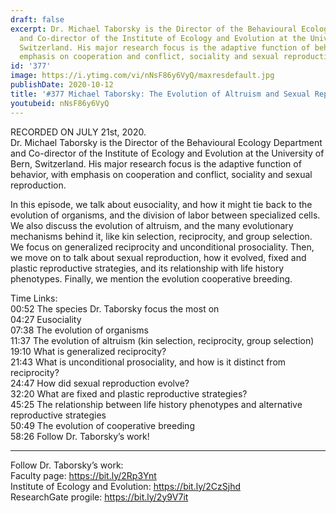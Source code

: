 ```yaml
---
draft: false
excerpt: Dr. Michael Taborsky is the Director of the Behavioural Ecology Department
  and Co-director of the Institute of Ecology and Evolution at the University of Bern,
  Switzerland. His major research focus is the adaptive function of behavior, with
  emphasis on cooperation and conflict, sociality and sexual reproduction.
id: '377'
image: https://i.ytimg.com/vi/nNsF86y6VyQ/maxresdefault.jpg
publishDate: 2020-10-12
title: '#377 Michael Taborsky: The Evolution of Altruism and Sexual Reproduction'
youtubeid: nNsF86y6VyQ
---
```

<div class="timelinks">

RECORDED ON JULY 21st, 2020.  
Dr. Michael Taborsky is the Director of the Behavioural Ecology Department and Co-director of the Institute of Ecology and Evolution at the University of Bern, Switzerland. His major research focus is the adaptive function of behavior, with emphasis on cooperation and conflict, sociality and sexual reproduction.

In this episode, we talk about eusociality, and how it might tie back to the evolution of organisms, and the division of labor between specialized cells. We also discuss the evolution of altruism, and the many evolutionary mechanisms behind it, like kin selection, reciprocity, and group selection. We focus on generalized reciprocity and unconditional prosociality. Then, we move on to talk about sexual reproduction, how it evolved, fixed and plastic reproductive strategies, and its relationship with life history phenotypes. Finally, we mention the evolution cooperative breeding.

Time Links:  
<time>00:52</time> The species Dr. Taborsky focus the most on  
<time>04:27</time> Eusociality  
<time>07:38</time> The evolution of organisms  
<time>11:37</time> The evolution of altruism (kin selection, reciprocity, group selection)  
<time>19:10</time> What is generalized reciprocity?  
<time>21:43</time> What is unconditional prosociality, and how is it distinct from reciprocity?  
<time>24:47</time> How did sexual reproduction evolve?  
<time>32:20</time> What are fixed and plastic reproductive strategies?  
<time>45:25</time> The relationship between life history phenotypes and alternative reproductive strategies  
<time>50:49</time> The evolution of cooperative breeding  
<time>58:26</time> Follow Dr. Taborsky’s work!

---

Follow Dr. Taborsky’s work:  
Faculty page: https://bit.ly/2Rp3Ynt  
Institute of Ecology and Evolution: https://bit.ly/2CzSjhd  
ResearchGate progile: https://bit.ly/2y9V7it
</div>

